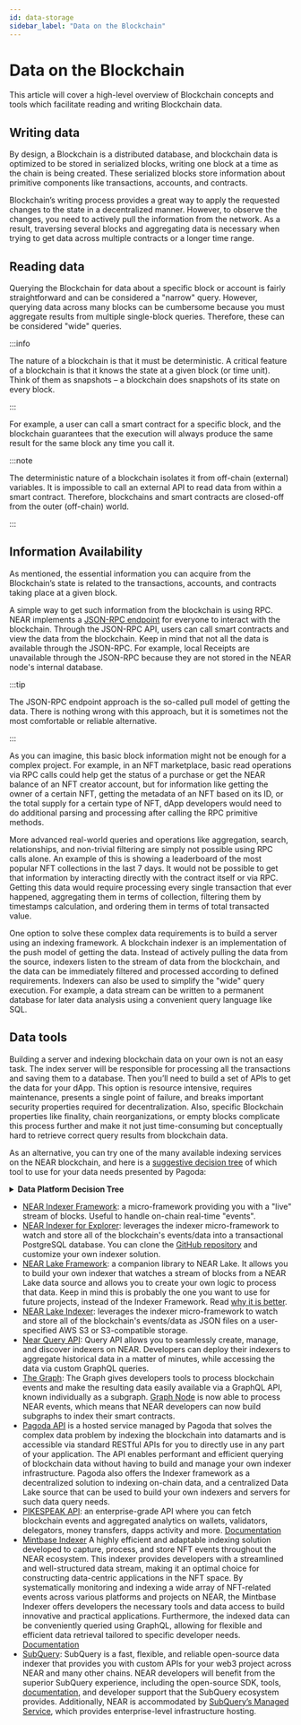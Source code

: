 ```yaml
---
id: data-storage
sidebar_label: "Data on the Blockchain"
---
```


# Data on the Blockchain

This article will cover a high-level overview of Blockchain concepts and tools which facilitate reading and writing Blockchain data. 

## Writing data

By design, a Blockchain is a distributed database, and blockchain data is optimized to be stored in serialized blocks, writing one block at a time as the chain is being created. These serialized blocks store information about primitive components like transactions, accounts, and contracts. 


Blockchain’s writing process provides a great way to apply the requested changes to the state in a decentralized manner. However, to observe the changes, you need to actively pull the information from the network. As a result, traversing several blocks and aggregating data is necessary when trying to get data across multiple contracts or a longer time range.


## Reading data


Querying the Blockchain for data about a specific block or account is fairly straightforward and can be considered a "narrow" query. However, querying data across many blocks can be cumbersome because you must aggregate results from multiple single-block queries. Therefore, these can be considered "wide" queries.


:::info

The nature of a blockchain is that it must be deterministic. A critical feature of a blockchain is that it knows the state at a given block (or time unit). Think of them as snapshots –  a blockchain does snapshots of its state on every block.

:::


For example, a user can call a smart contract for a specific block, and the blockchain guarantees that the execution will always produce the same result for the same block any time you call it.


:::note

The deterministic nature of a blockchain isolates it from off-chain (external) variables. It is impossible to call an external API to read data from within a smart contract. Therefore, blockchains and smart contracts are closed-off from the outer (off-chain) world.

:::

## Information Availability


As mentioned, the essential information you can acquire from the Blockchain’s state is related to the transactions, accounts, and contracts taking place at a given block. 


A simple way to get such information from the blockchain is using RPC. NEAR implements a [JSON-RPC endpoint](/api/rpc/introduction) for everyone to interact with the blockchain. Through the JSON-RPC API, users can call smart contracts and view the data from the blockchain.
Keep in mind that not all the data is available through the JSON-RPC. For example, local Receipts are unavailable through the JSON-RPC because they are not stored in the NEAR node's internal database.


:::tip

The JSON-RPC endpoint  approach is the so-called pull model of getting the data. There is nothing wrong with this approach, but it is sometimes not the most comfortable or reliable alternative.

:::

As you can imagine, this basic block information might not be enough for a complex project. For example, in an NFT marketplace, basic read operations via RPC calls could help get the status of a purchase or get the NEAR balance of an NFT creator account, but for information like getting the owner of a certain NFT, getting the metadata of an NFT based on its ID, or the total supply for a certain type of NFT, dApp developers would need to do additional parsing and processing after calling the RPC primitive methods. 


More advanced real-world queries and operations like aggregation, search, relationships, and non-trivial filtering are simply not possible using RPC calls alone. An example of this is showing a leaderboard of the most popular NFT collections in the last 7 days. It would not be possible to get that information by interacting directly with the contract itself or via RPC. Getting this data would require processing every single transaction that ever happened, aggregating them in terms of collection, filtering them by timestamps calculation, and ordering them in terms of total transacted value. 


One option to solve these complex data requirements is to build a server using an indexing framework. A blockchain indexer is an implementation of the push model of getting the data. Instead of actively pulling the data from the source, indexers listen to the stream of data from the blockchain, and the data can be immediately filtered and processed according to defined requirements. Indexers can also be used to simplify the "wide" query execution. For example, a data stream can be written to a permanent database for later data analysis using a convenient query language like SQL.


## Data tools


Building a server and indexing blockchain data on your own is not an easy task. The index server will be responsible for processing all the transactions and saving them to a database. Then you’ll need to build a set of APIs to get the data for your dApp. This option is resource intensive, requires maintenance, presents a single point of failure, and breaks important security properties required for decentralization.
Also, specific Blockchain properties like finality, chain reorganizations, or empty blocks complicate this process further and make it not just time-consuming but conceptually hard to retrieve correct query results from blockchain data.


As an alternative, you can try one of the many available indexing services on the NEAR blockchain, and here is a [suggestive decision tree](https://docs.pagoda.co/decision-tree-lt) of which tool to use for your data needs presented by Pagoda:

<details>
<summary><b>Data Platform Decision Tree</b></summary>
<a href="/docs/assets/data-decision-tree.png" target="_blank">
<img src="/docs/assets/data-decision-tree.png" />
</a>
</details>


* [NEAR Indexer Framework](/concepts/advanced/near-indexer-framework): a micro-framework providing you with a "live" stream of blocks. Useful to handle on-chain real-time "events".
* [NEAR Indexer for Explorer](https://github.com/near/near-indexer-for-explorer): leverages the indexer micro-framework to watch and store all of the blockchain's events/data into a transactional PostgreSQL database. You can clone the [GitHub repository](https://github.com/near/near-indexer-for-explorer) and customize your own indexer solution.
* [NEAR Lake Framework](/concepts/advanced/near-lake-framework): a companion library to NEAR Lake. It allows you to build your own indexer that watches a stream of blocks from a NEAR Lake data source and allows you to create your own logic to process that data. Keep in mind this is probably the one you want to use for future projects, instead of the Indexer Framework. Read [why it is better](/concepts/advanced/near-indexer-framework#why-is-it-better-than-near-indexer-framework).
* [NEAR Lake Indexer](/concepts/advanced/near-lake-framework): leverages the indexer micro-framework to watch and store all of the blockchain's events/data as JSON files on a user-specified AWS S3 or S3-compatible storage.
* [Near Query API](https://dev.near.org/dataplatform.near/widget/QueryApi.App): Query API allows you to seamlessly create, manage, and discover indexers on NEAR. Developers can deploy their indexers to aggregate historical data in a matter of minutes, while accessing the data via custom GraphQL queries.
* [The Graph](https://thegraph.com/docs/en/cookbook/near/): The Graph gives developers tools to process blockchain events and make the resulting data easily available via a GraphQL API, known individually as a subgraph. [Graph Node](https://github.com/graphprotocol/graph-node) is now able to process NEAR events, which means that NEAR developers can now build subgraphs to index their smart contracts.
* [Pagoda API](https://pagoda.co) is a hosted service managed by Pagoda that solves the complex data problem by indexing the blockchain into datamarts and is accessible via standard RESTful APIs for you to directly use in any part of your application. The API enables performant and efficient querying of blockchain data without having to build and manage your own indexer infrastructure. Pagoda also offers the Indexer framework as a decentralized solution to indexing on-chain data, and a centralized Data Lake source that can be used to build your own indexers and servers for such data query needs.
* [PIKESPEAK API](https://pikespeak.ai): an enterprise-grade API where you can fetch blockchain events and aggregated analytics on wallets, validators, delegators, money transfers, dapps activity and more. [Documentation](https://doc.pikespeak.ai/)
* [Mintbase Indexer](https://mintbase.xyz/) A highly efficient and adaptable indexing solution developed to capture, process, and store NFT events throughout the NEAR ecosystem. This indexer provides developers with a streamlined and well-structured data stream, making it an optimal choice for constructing data-centric applications in the NFT space. By systematically monitoring and indexing a wide array of NFT-related events across various platforms and projects on NEAR, the Mintbase Indexer offers developers the necessary tools and data access to build innovative and practical applications. Furthermore, the indexed data can be conveniently queried using GraphQL, allowing for flexible and efficient data retrieval tailored to specific developer needs. [Documentation](https://docs.mintbase.xyz/dev/mintbase-graph)
* [SubQuery](https://academy.subquery.network/quickstart/quickstart_chains/near.html): SubQuery is a fast, flexible, and reliable open-source data indexer that provides you with custom APIs for your web3 project across NEAR and many other chains. NEAR developers will benefit from the superior SubQuery experience, including the open-source SDK, tools, [documentation](https://academy.subquery.network), and developer support that the SubQuery ecosystem provides. Additionally, NEAR is accommodated by [SubQuery’s Managed Service](http://managedservice.subquery.network/), which provides enterprise-level infrastructure hosting.

